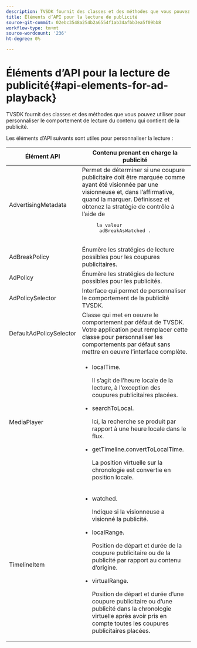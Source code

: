 ```yaml
---
description: TVSDK fournit des classes et des méthodes que vous pouvez utiliser pour personnaliser le comportement de lecture du contenu qui contient de la publicité.
title: Éléments d’API pour la lecture de publicité
source-git-commit: 02ebc3548a254b2a6554f1ab34afbb3ea5f09bb8
workflow-type: tm+mt
source-wordcount: '236'
ht-degree: 0%

---
```


# Éléments d’API pour la lecture de publicité{#api-elements-for-ad-playback}

TVSDK fournit des classes et des méthodes que vous pouvez utiliser pour personnaliser le comportement de lecture du contenu qui contient de la publicité.

Les éléments d’API suivants sont utiles pour personnaliser la lecture :

<table id="table_B07E373B9D2B425AB36466B1D42411AD"> 
 <thead> 
  <tr> 
   <th colname="col1" class="entry"> Élément API </th> 
   <th colname="col2" class="entry"> Contenu prenant en charge la publicité </th> 
  </tr> 
 </thead>
 <tbody> 
  <tr> 
   <td colname="col1"><span class="codeph"> AdvertisingMetadata</span> </td> 
   <td colname="col2">Permet de déterminer si une coupure publicitaire doit être marquée comme ayant été visionnée par une visionneuse et, dans l’affirmative, quand la marquer. Définissez et obtenez la stratégie de contrôle à l’aide de 
    <pre>
     la valeur 
     <span class="codeph"> adBreakAsWatched</span> .
    </pre> </td> 
  </tr> 
  <tr> 
   <td colname="col1"><span class="codeph"> AdBreakPolicy</span> </td> 
   <td colname="col2"> Énumère les stratégies de lecture possibles pour les coupures publicitaires. </td> 
  </tr> 
  <tr> 
   <td colname="col1"><span class="codeph"> AdPolicy</span> </td> 
   <td colname="col2"> Énumère les stratégies de lecture possibles pour les publicités. </td> 
  </tr> 
  <tr> 
   <td colname="col1"><span class="codeph"> AdPolicySelector</span> </td> 
   <td colname="col2"> Interface qui permet de personnaliser le comportement de la publicité TVSDK. </td> 
  </tr> 
  <tr> 
   <td colname="col1"><span class="codeph"> DefaultAdPolicySelector</span> </td> 
   <td colname="col2"> Classe qui met en oeuvre le comportement par défaut de TVSDK. Votre application peut remplacer cette classe pour personnaliser les comportements par défaut sans mettre en oeuvre l’interface complète. </td> 
  </tr> 
  <tr> 
   <td colname="col1"> <span class="codeph"> MediaPlayer</span> </td> 
   <td colname="col2"> 
    <ul id="ul_37700A741403448A8760FDDA68B099AA"> 
     <li id="li_B465170D449E49489C5924572BEEB4A5"><span class="codeph"> localTime</span>. <p>Il s’agit de l’heure locale de la lecture, à l’exception des coupures publicitaires placées. </p> </li> 
     <li id="li_D9D68CF428904BB2B84E1BCE828A90DC"> <span class="codeph"> searchToLocal</span>. <p>Ici, la recherche se produit par rapport à une heure locale dans le flux. </p> </li> 
     <li id="li_9DBCA75537DC4824AA66B53A3FA28812"><span class="codeph"> getTimeline.convertToLocalTime</span>. <p>La position virtuelle sur la chronologie est convertie en position locale. </p> </li> 
    </ul> </td> 
  </tr> 
  <tr> 
   <td colname="col1"> <span class="codeph"> TimelineItem</span> </td> 
   <td colname="col2"> 
    <ul id="ul_99AD34F823DB4F10937EE39DAD0C0B72"> 
     <li id="li_87E2DA15ECE74CFE9C9FBBE8F4B62440"><span class="codeph"> watched</span>. <p>Indique si la visionneuse a visionné la publicité. </p> </li> 
     <li id="li_A9E5A9CF701C48BC94C93F28C114778D"><span class="codeph"> localRange</span>. <p>Position de départ et durée de la coupure publicitaire ou de la publicité par rapport au contenu d’origine. </p> </li> 
     <li id="li_070BDA0BF4184863AF44652BD5A0CCEC"><span class="codeph"> virtualRange</span>. <p>Position de départ et durée d’une coupure publicitaire ou d’une publicité dans la chronologie virtuelle après avoir pris en compte toutes les coupures publicitaires placées. </p> </li> 
    </ul> </td> 
  </tr> 
 </tbody> 
</table>
